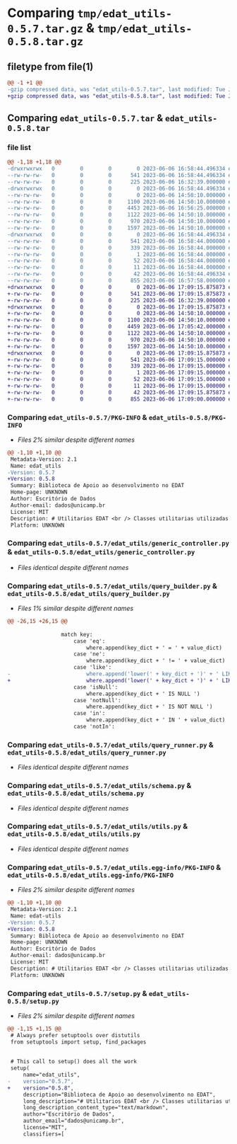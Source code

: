 # Comparing `tmp/edat_utils-0.5.7.tar.gz` & `tmp/edat_utils-0.5.8.tar.gz`

## filetype from file(1)

```diff
@@ -1 +1 @@
-gzip compressed data, was "edat_utils-0.5.7.tar", last modified: Tue Jun  6 16:58:44 2023, max compression
+gzip compressed data, was "edat_utils-0.5.8.tar", last modified: Tue Jun  6 17:09:15 2023, max compression
```

## Comparing `edat_utils-0.5.7.tar` & `edat_utils-0.5.8.tar`

### file list

```diff
@@ -1,18 +1,18 @@
-drwxrwxrwx   0        0        0        0 2023-06-06 16:58:44.496334 edat_utils-0.5.7/
--rw-rw-rw-   0        0        0      541 2023-06-06 16:58:44.496334 edat_utils-0.5.7/PKG-INFO
--rw-rw-rw-   0        0        0      225 2023-06-06 16:32:39.000000 edat_utils-0.5.7/README.md
-drwxrwxrwx   0        0        0        0 2023-06-06 16:58:44.496334 edat_utils-0.5.7/edat_utils/
--rw-rw-rw-   0        0        0        0 2023-06-06 14:50:10.000000 edat_utils-0.5.7/edat_utils/__init__.py
--rw-rw-rw-   0        0        0     1100 2023-06-06 14:50:10.000000 edat_utils-0.5.7/edat_utils/generic_controller.py
--rw-rw-rw-   0        0        0     4453 2023-06-06 16:56:25.000000 edat_utils-0.5.7/edat_utils/query_builder.py
--rw-rw-rw-   0        0        0     1122 2023-06-06 14:50:10.000000 edat_utils-0.5.7/edat_utils/query_runner.py
--rw-rw-rw-   0        0        0      970 2023-06-06 14:50:10.000000 edat_utils-0.5.7/edat_utils/schema.py
--rw-rw-rw-   0        0        0     1597 2023-06-06 14:50:10.000000 edat_utils-0.5.7/edat_utils/utils.py
-drwxrwxrwx   0        0        0        0 2023-06-06 16:58:44.496334 edat_utils-0.5.7/edat_utils.egg-info/
--rw-rw-rw-   0        0        0      541 2023-06-06 16:58:44.000000 edat_utils-0.5.7/edat_utils.egg-info/PKG-INFO
--rw-rw-rw-   0        0        0      339 2023-06-06 16:58:44.000000 edat_utils-0.5.7/edat_utils.egg-info/SOURCES.txt
--rw-rw-rw-   0        0        0        1 2023-06-06 16:58:44.000000 edat_utils-0.5.7/edat_utils.egg-info/dependency_links.txt
--rw-rw-rw-   0        0        0       52 2023-06-06 16:58:44.000000 edat_utils-0.5.7/edat_utils.egg-info/requires.txt
--rw-rw-rw-   0        0        0       11 2023-06-06 16:58:44.000000 edat_utils-0.5.7/edat_utils.egg-info/top_level.txt
--rw-rw-rw-   0        0        0       42 2023-06-06 16:58:44.496334 edat_utils-0.5.7/setup.cfg
--rw-rw-rw-   0        0        0      855 2023-06-06 16:57:58.000000 edat_utils-0.5.7/setup.py
+drwxrwxrwx   0        0        0        0 2023-06-06 17:09:15.875873 edat_utils-0.5.8/
+-rw-rw-rw-   0        0        0      541 2023-06-06 17:09:15.875873 edat_utils-0.5.8/PKG-INFO
+-rw-rw-rw-   0        0        0      225 2023-06-06 16:32:39.000000 edat_utils-0.5.8/README.md
+drwxrwxrwx   0        0        0        0 2023-06-06 17:09:15.875873 edat_utils-0.5.8/edat_utils/
+-rw-rw-rw-   0        0        0        0 2023-06-06 14:50:10.000000 edat_utils-0.5.8/edat_utils/__init__.py
+-rw-rw-rw-   0        0        0     1100 2023-06-06 14:50:10.000000 edat_utils-0.5.8/edat_utils/generic_controller.py
+-rw-rw-rw-   0        0        0     4459 2023-06-06 17:05:42.000000 edat_utils-0.5.8/edat_utils/query_builder.py
+-rw-rw-rw-   0        0        0     1122 2023-06-06 14:50:10.000000 edat_utils-0.5.8/edat_utils/query_runner.py
+-rw-rw-rw-   0        0        0      970 2023-06-06 14:50:10.000000 edat_utils-0.5.8/edat_utils/schema.py
+-rw-rw-rw-   0        0        0     1597 2023-06-06 14:50:10.000000 edat_utils-0.5.8/edat_utils/utils.py
+drwxrwxrwx   0        0        0        0 2023-06-06 17:09:15.875873 edat_utils-0.5.8/edat_utils.egg-info/
+-rw-rw-rw-   0        0        0      541 2023-06-06 17:09:15.000000 edat_utils-0.5.8/edat_utils.egg-info/PKG-INFO
+-rw-rw-rw-   0        0        0      339 2023-06-06 17:09:15.000000 edat_utils-0.5.8/edat_utils.egg-info/SOURCES.txt
+-rw-rw-rw-   0        0        0        1 2023-06-06 17:09:15.000000 edat_utils-0.5.8/edat_utils.egg-info/dependency_links.txt
+-rw-rw-rw-   0        0        0       52 2023-06-06 17:09:15.000000 edat_utils-0.5.8/edat_utils.egg-info/requires.txt
+-rw-rw-rw-   0        0        0       11 2023-06-06 17:09:15.000000 edat_utils-0.5.8/edat_utils.egg-info/top_level.txt
+-rw-rw-rw-   0        0        0       42 2023-06-06 17:09:15.875873 edat_utils-0.5.8/setup.cfg
+-rw-rw-rw-   0        0        0      855 2023-06-06 17:09:00.000000 edat_utils-0.5.8/setup.py
```

### Comparing `edat_utils-0.5.7/PKG-INFO` & `edat_utils-0.5.8/PKG-INFO`

 * *Files 2% similar despite different names*

```diff
@@ -1,10 +1,10 @@
 Metadata-Version: 2.1
 Name: edat_utils
-Version: 0.5.7
+Version: 0.5.8
 Summary: Biblioteca de Apoio ao desenvolvimento no EDAT
 Home-page: UNKNOWN
 Author: Escritório de Dados
 Author-email: dados@unicamp.br
 License: MIT
 Description: # Utilitarios EDAT <br /> Classes utilitarias utilizadas pelo EDAT.
 Platform: UNKNOWN
```

### Comparing `edat_utils-0.5.7/edat_utils/generic_controller.py` & `edat_utils-0.5.8/edat_utils/generic_controller.py`

 * *Files identical despite different names*

### Comparing `edat_utils-0.5.7/edat_utils/query_builder.py` & `edat_utils-0.5.8/edat_utils/query_builder.py`

 * *Files 1% similar despite different names*

```diff
@@ -26,15 +26,15 @@
 
                 match key:
                     case 'eq':
                         where.append(key_dict + ' = ' + value_dict)
                     case 'ne':
                         where.append(key_dict + ' != ' + value_dict)
                     case 'like':
-                        where.append('lower(' + key_dict + ')' + ' LIKE ' + "lower('%" + value_dict + "%')")
+                        where.append('lower(' + key_dict + ')' + ' LIKE ' + "lower('%" + eval(value_dict) + "%')")
                     case 'isNull':
                         where.append(key_dict + ' IS NULL ')
                     case 'notNull':
                         where.append(key_dict + ' IS NOT NULL ')
                     case 'in':
                         where.append(key_dict + ' IN ' + value_dict)
                     case 'notIn':
```

### Comparing `edat_utils-0.5.7/edat_utils/query_runner.py` & `edat_utils-0.5.8/edat_utils/query_runner.py`

 * *Files identical despite different names*

### Comparing `edat_utils-0.5.7/edat_utils/schema.py` & `edat_utils-0.5.8/edat_utils/schema.py`

 * *Files identical despite different names*

### Comparing `edat_utils-0.5.7/edat_utils/utils.py` & `edat_utils-0.5.8/edat_utils/utils.py`

 * *Files identical despite different names*

### Comparing `edat_utils-0.5.7/edat_utils.egg-info/PKG-INFO` & `edat_utils-0.5.8/edat_utils.egg-info/PKG-INFO`

 * *Files 2% similar despite different names*

```diff
@@ -1,10 +1,10 @@
 Metadata-Version: 2.1
 Name: edat-utils
-Version: 0.5.7
+Version: 0.5.8
 Summary: Biblioteca de Apoio ao desenvolvimento no EDAT
 Home-page: UNKNOWN
 Author: Escritório de Dados
 Author-email: dados@unicamp.br
 License: MIT
 Description: # Utilitarios EDAT <br /> Classes utilitarias utilizadas pelo EDAT.
 Platform: UNKNOWN
```

### Comparing `edat_utils-0.5.7/setup.py` & `edat_utils-0.5.8/setup.py`

 * *Files 2% similar despite different names*

```diff
@@ -1,15 +1,15 @@
 # Always prefer setuptools over distutils
 from setuptools import setup, find_packages
 
 
 # This call to setup() does all the work
 setup(
     name="edat_utils",
-    version="0.5.7",
+    version="0.5.8",
     description="Biblioteca de Apoio ao desenvolvimento no EDAT",
     long_description="# Utilitarios EDAT <br /> Classes utilitarias utilizadas pelo EDAT.",
     long_description_content_type="text/markdown",
     author="Escritório de Dados",
     author_email="dados@unicamp.br",
     license="MIT",
     classifiers=[
```

